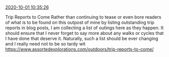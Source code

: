 [2020-10-01 10:35:26](https://mstdn.social/@hill_wanderer/104959084244236418)

Trip Reports to Come Rather than continuing to tease or even bore readers of what is to be found on this outpost of mine by listing outstanding trip reports in blog posts, I am collecting a list of outings here as they happen. It should ensure that I never forget to say more about any walks or cycles that I have done that deserve it. Naturally, such a list should be ever changing and I really need not to be so tardy wit <a href="https://www.assortedexplorations.com/outdoors/trip-reports-to-come/" target="_blank" rel="nofollow noopener noreferrer" translate="no">https://www.assortedexplorations.com/outdoors/trip-reports-to-come/</a>